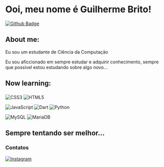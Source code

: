 # Ooi, meu nome é Guilherme Brito!
[![Github Badge](https://img.shields.io/badge/-Github-000?style=flat-square&logo=Github&logoColor=white)](https://github.com/guiyugi)

## About me:
Eu sou um estudante de Ciência da Computação

Eu sou aficcionado em sempre estudar e adquirir conhecimento, sempre que possível estou estudando sobre algo novo...

## Now learning: 
### 
![CSS3](https://img.shields.io/badge/css3-%231572B6.svg?style=for-the-badge&logo=css3&logoColor=white)
![HTML5](https://img.shields.io/badge/html5-%23E34F26.svg?style=for-the-badge&logo=html5&logoColor=white)


![JavaScript](https://img.shields.io/badge/javascript-%23323330.svg?style=for-the-badge&logo=javascript&logoColor=%23F7DF1E)
![Dart](https://img.shields.io/badge/dart-%230175C2.svg?style=for-the-badge&logo=dart&logoColor=white)
![Python](https://img.shields.io/badge/python-3670A0?style=for-the-badge&logo=python&logoColor=ffdd54)

![MySQL](https://img.shields.io/badge/mysql-%2300f.svg?style=for-the-badge&logo=mysql&logoColor=white)
![MariaDB](https://img.shields.io/badge/MariaDB-003545?style=for-the-badge&logo=mariadb&logoColor=white)

## Sempre tentando ser melhor...

### Contatos
[![Instagram](https://img.shields.io/badge/Instagram-%23E4405F.svg?style=for-the-badge&logo=Instagram&logoColor=white)](https://instagram.com/yugi.gui)
